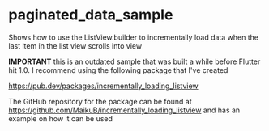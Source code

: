 # paginated_data_sample

Shows how to use the ListView.builder to incrementally load data when the last item in the list view scrolls into view

**IMPORTANT** this is an outdated sample that was built a while before Flutter hit 1.0. I recommend using the following package that I've created

https://pub.dev/packages/incrementally_loading_listview

The GitHub repository for the package can be found at https://github.com/MaikuB/incrementally_loading_listview and has an example on how it can be used

